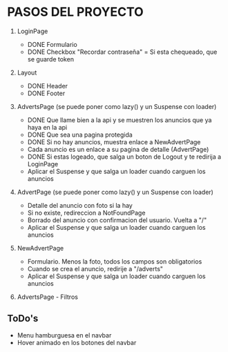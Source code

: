 # PASOS DEL PROYECTO

1. LoginPage

   - DONE Formulario
   - DONE Checkbox "Recordar contraseña" = Si esta chequeado, que se guarde token

2. Layout

   - DONE Header
   - DONE Footer

3. AdvertsPage (se puede poner como lazy() y un Suspense con loader)

   - DONE Que llame bien a la api y se muestren los anuncios que ya haya en la api
   - DONE Que sea una pagina protegida
   - DONE Si no hay anuncios, muestra enlace a NewAdvertPage
   - Cada anuncio es un enlace a su pagina de detalle (AdvertPage)
   - DONE Si estas logeado, que salga un boton de Logout y te redirija a LoginPage
   - Aplicar el Suspense y que salga un loader cuando carguen los anuncios

4. AdvertPage (se puede poner como lazy() y un Suspense con loader)

   - Detalle del anuncio con foto si la hay
   - Si no existe, redireccion a NotFoundPage
   - Borrado del anuncio con confirmacion del usuario. Vuelta a "/"
   - Aplicar el Suspense y que salga un loader cuando carguen los anuncios

5. NewAdvertPage

   - Formulario. Menos la foto, todos los campos son obligatorios
   - Cuando se crea el anuncio, redirije a "/adverts"
   - Aplicar el Suspense y que salga un loader cuando carguen los anuncios

6. AdvertsPage - Filtros

## ToDo's

- Menu hamburguesa en el navbar
- Hover animado en los botones del navbar
